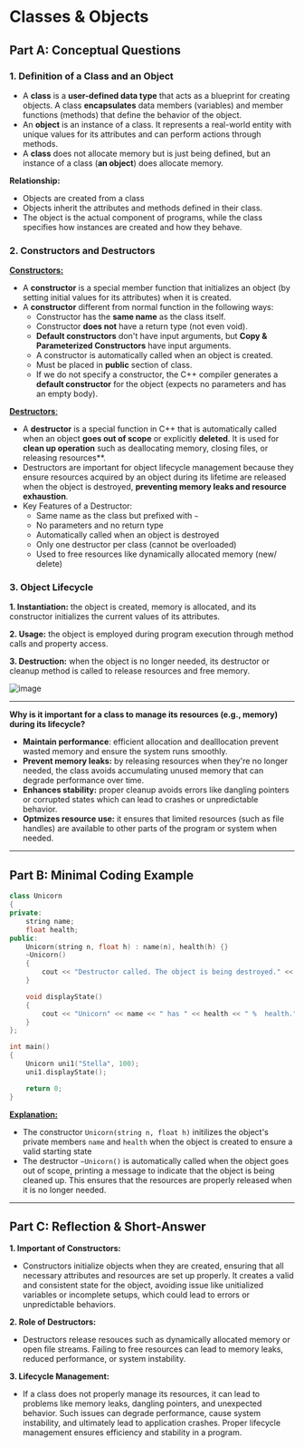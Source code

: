 # Classes & Objects

## Part A: Conceptual Questions

### 1. Definition of a Class and an Object
- A **class** is a **user-defined data type** that acts as a blueprint for creating objects. A class **encapsulates** data members (variables) and member functions (methods) that define the behavior of the object.
- An **object** is an instance of a class. It represents a real-world entity with unique values for its attributes and can perform actions through methods.
- A **class** does not allocate memory but is just being defined, but an instance of a class (**an object**) does allocate memory.
  
**Relationship:**
- Objects are created from a class
- Objects inherit the attributes and methods defined in their class.
- The object is the actual component of programs, while the class specifies how instances are created and how they behave.

### 2. Constructors and Destructors
<ins>**Constructors:**
- A **constructor** is a special member function that initializes an object (by setting initial values for its attributes) when it is created.
- A **constructor** different from normal function in the following ways:
   - Constructor has the **same name** as the class itself.
   - Constructor **does not** have a return type (not even void).
   - **Default constructors** don't have input arguments, but **Copy & Parameterized Constructors** have input arguments.
   - A constructor is automatically called when an object is created.
   - Must be placed in **public** section of class.
   - If we do not specify a constructor, the C++ compiler generates a **default constructor** for the object (expects no parameters and has an empty body).
 
<ins>**Destructors**:
- A **destructor** is a special function in C++ that is automatically called when an object **goes out of scope** or explicitly **deleted**. It is used for **clean up operation** such as deallocating memory, closing files, or releasing resources**.
- Destructors are important for object lifecycle management because they ensure resources acquired by an object during its lifetime are released when the object is destroyed, **preventing memory leaks and resource exhaustion**.
- Key Features of a Destructor:
  - Same name as the class but prefixed with `~`
  - No parameters and no return type
  - Automatically called when an object is destroyed
  - Only one destructor per class (cannot be overloaded)
  - Used to free resources like dynamically allocated memory (new/ delete)

### 3. Object Lifecycle
**1. Instantiation:** the object is created, memory is allocated, and its constructor initializes the current values of its attributes. 

**2. Usage:** the object is employed during program execution through method calls and property access.

**3. Destruction:** when the object is no longer needed, its destructor or cleanup method is called to release resources and free memory. 

![image](https://media.geeksforgeeks.org/wp-content/cdn-uploads/20200827160616/FlowChartObjectLifeCycle1.png)

---

**Why is it important for a class to manage its resources (e.g., memory) during its lifecycle?**
- **Maintain performance**: efficient allocation and dealllocation prevent wasted memory and ensure the system runs smoothly.
- **Prevent memory leaks:** by releasing resources when they're no longer needed, the class avoids accumulating unused memory that can degrade performance over time.
- **Enhances stability:** proper cleanup avoids errors like dangling pointers or corrupted states which can lead to crashes or unpredictable behavior.
- **Optmizes resource use:** it ensures that limited resources (such as file handles) are available to other parts of the program or system when needed.
---

## Part B: Minimal Coding Example

```c++
class Unicorn
{
private:
    string name;
    float health;
public:
    Unicorn(string n, float h) : name(n), health(h) {}
    ~Unicorn()
    {
        cout << "Destructor called. The object is being destroyed." << endl;
    }

    void displayState()
    {
        cout << "Unicorn" << name << " has " << health << " %  health." << endl;
    }
};

int main()
{
    Unicorn uni1("Stella", 100);
    uni1.displayState();

    return 0;
}
```
<ins>**Explanation:**
- The constructor `Unicorn(string n, float h)` initilizes the object's private members `name` and `health` when the object is created to ensure a valid starting state
- The destructor `~Unicorn()` is automatically called when the object goes out of scope, printing a message to indicate that the object is being cleaned up. This ensures that the resources are properly released when it is no longer needed.
---

## Part C: Reflection & Short-Answer

**1. Important of Constructors:**
- Constructors initialize objects when they are created, ensuring that all necessary attributes and resources are set up properly. It creates a valid and consistent state for the object, avoiding issue like unitialized variables or incomplete setups, which could lead to errors or unpredictable behaviors.

**2. Role of Destructors:**
- Destructors release resouces such as dynamically allocated memory or open file streams. Failing to free resources can lead to memory leaks, reduced performance, or system instability.

**3. Lifecycle Management:**
- If a class does not properly manage its resources, it can lead to problems like memory leaks, dangling pointers, and unexpected behavior. Such issues can degrade performance, cause system instability, and ultimately lead to application crashes. Proper lifecycle management ensures efficiency and stability in a program.
